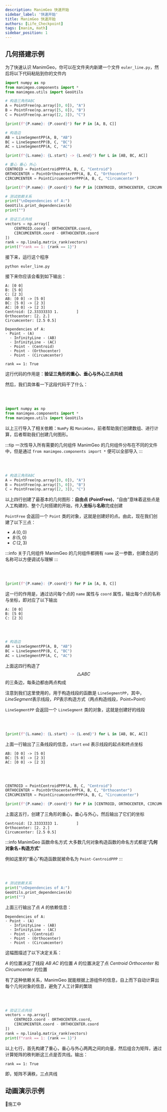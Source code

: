 ```yaml
---
description: ManimGeo 快速开始
sidebar_label: '快速开始'
title: ManimGeo 快速开始
authors: [Life_Checkpoint]
tags: [manim, math]
sidebar_position: 1
---
```


## 几何搭建示例

为了快速认识 ManimGeo，你可以在文件夹内新建一个文件 `euler_line.py`，然后将以下代码粘贴到你的文件内

```python title="euler_line.py"
import numpy as np
from manimgeo.components import *
from manimgeo.utils import GeoUtils

# 构造三角形ABC
A = PointFree(np.array([0, 0]), "A")
B = PointFree(np.array([5, 0]), "B")
C = PointFree(np.array([2, 3]), "C")

[print(f"{P.name}: {P.coord}") for P in [A, B, C]]

# 构造边
AB = LineSegmentPP(A, B, "AB")
BC = LineSegmentPP(B, C, "BC")
AC = LineSegmentPP(A, C, "AC")

[print(f"{L.name}: {L.start} -> {L.end}") for L in [AB, BC, AC]]

# 重心 垂心 外心
CENTROID = PointCentroidPPP(A, B, C, "Centroid")
ORTHOCENTER = PointOrthocenterPPP(A, B, C, "Orthocenter")
CIRCUMCENTER = PointCircumcenterPPP(A, B, C, "Circumcenter")

[print(f"{P.name}: {P.coord}") for P in [CENTROID, ORTHOCENTER, CIRCUMCENTER]]

# 测试依赖关系
print("\nDependencies of A:")
GeoUtils.print_dependencies(A)
print("")

# 验证三点共线
vectors = np.array([
    CENTROID.coord - ORTHOCENTER.coord,
    CIRCUMCENTER.coord - ORTHOCENTER.coord
])
rank = np.linalg.matrix_rank(vectors)
print(f"rank == 1: {rank == 1}")
```

接下来，运行这个程序

```shell
python euler_line.py
```

接下来你应该会看到如下输出：

```
A: [0 0]
B: [5 0]
C: [2 3]
AB: [0 0] -> [5 0]
BC: [5 0] -> [2 3]
AC: [0 0] -> [2 3]
Centroid: [2.33333333 1.        ]
Orthocenter: [2. 2.]
Circumcenter: [2.5 0.5]

Dependencies of A:
· Point - (A)
  · InfinityLine - (AB)
  · InfinityLine - (AC)
  · Point - (Centroid)
  · Point - (Orthocenter)
  · Point - (Circumcenter)

rank == 1: True
```

这行代码的作用是：**验证三角形的重心、垂心与外心三点共线**

然后，我们具体看一下这段代码干了什么：

<br />
<br />

```python title="导入相关依赖" {2,3}
import numpy as np
from manimgeo.components import *
from manimgeo.utils import GeoUtils
```

以上三行导入了相关依赖：`NumPy` 和 `ManimGeo`，前者帮助我们创建数组、进行计算，后者帮助我们创建几何图形。

:::tip 一次性导入所有需要的几何组件
ManimGeo 的几何组件分布在不同的文件中，但是通过 `from manimgeo.components import *` 便可以全部导入
:::

<br />
<br />

```python title="构造点" {2,3,4}
# 构造三角形ABC
A = PointFree(np.array([0, 0]), "A")
B = PointFree(np.array([5, 0]), "B")
C = PointFree(np.array([2, 3]), "C")
```

以上四行创建了最基本的几何图形：**自由点 (PointFree)**，“自由”意味着这些点是人工构建的、整个几何搭建的开始，传入**坐标**与**名称**完成创建

`PointFree` 会返回一个 `Point` 类的对象，这就是创建好的点。由此，现在我们创建了以下三点：
 - $A\,(0, 0)$
 - $B\,(5, 0)$
 - $C\,(2, 3)$

:::info 关于几何组件
ManimGeo 的几何组件都拥有 `name` 这一参数，创建合适的名称可以方便调试与理解
:::

<br />
<br />

```python title="输出点坐标" {1}
[print(f"{P.name}: {P.coord}") for P in [A, B, C]]
```

这一行的作用是，通过访问每个点的 `name` 属性与 `coord` 属性，输出每个点的名称与坐标，即对应了以下输出

```
A: [0 0]
B: [5 0]
C: [2 3]
```

<br />
<br />

```python title="构造边" {2,3,4}
# 构造边
AB = LineSegmentPP(A, B, "AB")
BC = LineSegmentPP(B, C, "BC")
AC = LineSegmentPP(A, C, "AC")
```

上面这四行构造了 $$\triangle ABC$$ 的三条边，每条边都由两点构成

注意到我们这里使用的，用于构造线段的函数是 `LineSegmentPP`，其中，*LineSegment*表示线段，*PP*表示构造方式（两点构造线段，Point+Point）

`LineSegmentPP` 会返回一个 `LineSegment` 类的对象，这就是创建好的线段

<br />
<br />

```python title="输出线段信息" {1}
[print(f"{L.name}: {L.start} -> {L.end}") for L in [AB, BC, AC]]
```

上面一行输出了三条线段的信息，`start` `end` 表示线段的起点和终点坐标

```
AB: [0 0] -> [5 0]
BC: [5 0] -> [2 3]
AC: [0 0] -> [2 3]
```

<br />
<br />

```python title="重心，垂心与外心" {1,2,3,5}
CENTROID = PointCentroidPPP(A, B, C, "Centroid")
ORTHOCENTER = PointOrthocenterPPP(A, B, C, "Orthocenter")
CIRCUMCENTER = PointCircumcenterPPP(A, B, C, "Circumcenter")

[print(f"{P.name}: {P.coord}") for P in [CENTROID, ORTHOCENTER, CIRCUMCENTER]]
```

上面这五行，创建了三角形的重心，垂心与外心，然后输出了它们的坐标

```
Centroid: [2.33333333 1.        ]
Orthocenter: [2. 2.]
Circumcenter: [2.5 0.5]
```

:::info ManimGeo 函数命名方式
大多数几何对象构造函数的命名方式都是“**几何对象名**+**构造方式**”

例如这里的“重心”构造函数就被命名为 `Point·CentroidPPP`
:::

<br />
<br />

```python title="输出依赖关系" {3}
# 测试依赖关系
print("\nDependencies of A:")
GeoUtils.print_dependencies(A)
print("")
```

上面三行输出了点 $A$ 的依赖信息：

```
Dependencies of A:
· Point - (A)
  · InfinityLine - (AB)
  · InfinityLine - (AC)
  · Point - (Centroid)
  · Point - (Orthocenter)
  · Point - (Circumcenter)
```

这幅图描述了以下决定关系：

$A$ 的位置决定了线段 $AB$ $AC$ 的位置
$A$ 的位置决定了点 $Centroid$ $Orthocenter$ 和 $Circumcenter$ 的位置

有了这种依赖关系，ManimGeo 就能根据上游组件的信息，自上而下自动计算出每个几何对象的信息，避免了人工计算的繁琐

<br />
<br />

```python title="三点共线验证" {2,3,4,5,6,7}
# 验证三点共线
vectors = np.array([
    CENTROID.coord - ORTHOCENTER.coord,
    CIRCUMCENTER.coord - ORTHOCENTER.coord
])
rank = np.linalg.matrix_rank(vectors)
print(f"rank == 1: {rank == 1}")
```

以上七行，首先构建了重心，垂心与外心两两之间的向量，然后组合为矩阵，通过计算矩阵的秩判断这三点是否共线。输出：

```
rank == 1: True
```

即，矩阵不满秩，三点共线

## 动画演示示例

🚧施工中